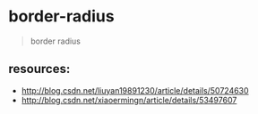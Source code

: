 # border-radius
> border radius

## resources:
+ http://blog.csdn.net/liuyan19891230/article/details/50724630
+ http://blog.csdn.net/xiaoermingn/article/details/53497607
